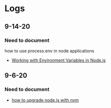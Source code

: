 # Logs 

## 9-14-20

### Need to document
how to use process.env in node applications

- [Working with Environment Variables in Node.js](https://www.twilio.com/blog/working-with-environment-variables-in-node-js-html)

## 9-6-20

### Need to document

- [how to upgrade node.js with nvm](https://stackoverflow.com/questions/34810526/how-to-properly-upgrade-node-using-nvm)

